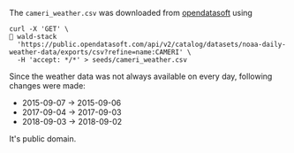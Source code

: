 The `cameri_weather.csv` was downloaded from [opendatasoft] using

```commandline
curl -X 'GET' \                                                                                                                                                                                                                                  wald-stack
  'https://public.opendatasoft.com/api/v2/catalog/datasets/noaa-daily-weather-data/exports/csv?refine=name:CAMERI' \
  -H 'accept: */*' > seeds/cameri_weather.csv
```

Since the weather data was not always available on every day, following changes were made:

- 2015-09-07 -> 2015-09-06
- 2017-09-04 -> 2017-09-03
- 2018-09-03 -> 2018-09-02


It's public domain.

[opendatasoft]: https://public.opendatasoft.com/explore/dataset/noaa-daily-weather-data/
